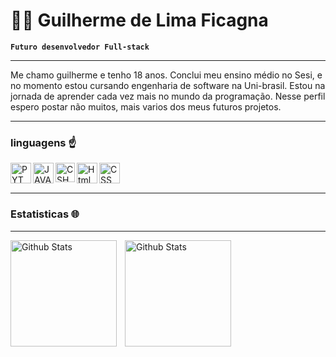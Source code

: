 # 👨‍💻 Guilherme de Lima Ficagna 

**`Futuro desenvolvedor Full-stack`**

---

Me chamo guilherme e tenho 18 anos. Conclui meu ensino médio no Sesi, e no momento estou cursando engenharia de software na Uni-brasil. Estou na jornada de aprender cada vez mais no mundo da programação. Nesse perfil espero postar não muitos, mais varios dos meus futuros projetos.

---

### linguagens ☝️

<img
    align="left"
    alt="PYTHON"
    title="PYTHON"
    width=33px
    src="https://cdn.jsdelivr.net/gh/devicons/devicon@latest/icons/python/python-original-wordmark.svg" 
/>

<img
    align="left"
    title="JAVA"
    width=33px
    src="https://cdn.jsdelivr.net/gh/devicons/devicon@latest/icons/java/java-original-wordmark.svg"   
/>


<img
    align="left"
    title="CSHARP"
    width=31px
    src="https://cdn.jsdelivr.net/gh/devicons/devicon@latest/icons/csharp/csharp-original.svg" 
/>
          

<img
    align="left"
    title="Html"
    width=33px
    src="https://cdn.jsdelivr.net/gh/devicons/devicon@latest/icons/html5/html5-original-wordmark.svg" 
/>

<img
    align="left"
    title="CSS"
    width=33px
    src="https://cdn.jsdelivr.net/gh/devicons/devicon@latest/icons/css3/css3-original-wordmark.svg" 
/>
          
<br/>
<br/>

---

### Estatisticas 🌐

---

<img 
    align="left"
    alt="Github Stats"
    height="170"
    style="padding-right: 10px;"
    style="padding-top: none;"
    src="https://github-readme-stats.vercel.app/api?username=GuilhermeLimaFicagna&show_icons=true&theme=tokyonight&include_all_commits=true&locale=pt-br"
/>

<img 
    align="left"
    alt="Github Stats"
    height="170"
    style="padding-right: 10px;"
    style="margin-left: 50px;"
    src="https://github-readme-stats.vercel.app/api/top-langs/?username=GuilhermeLimaFicagna&theme=tokyonight&layout=compact&custom_title=Tecnologias&langs_count=7"
/>
